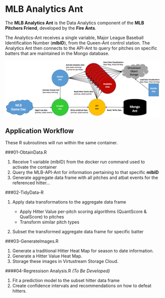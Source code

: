 # MLB Analytics Ant
The **MLB Analytics Ant** is the Data Analytics component of the **MLB Pitchers Friend**, developed by the **Fire Ants**.

The Analytics-Ant receives a single variable, Major League Baseball Identification Number (**mlbID**), from the Queen-Ant control station.   The Analytics Ant then connects to the API-Ant to query for pitches on specific batters that are maintained in the Mongo database.

![](https://github.com/fire-ants/mlb-admin/blob/master/admin/mlb-pf-appflow.png)
## Application Workflow
These R subroutines will run within the same container.

###01-ObtainData.R

1. Receive 1 variable (mlbID) from the docker run command used to activate the container
2. Query the MLB-API-Ant for information pertaining to that specific **mlbID**
3. Generate aggregate data frame with all pitches and atbat events for the referenced hitter...

###02-TidyData-R

1. Apply data transformations to the aggregate data frame
    - Apply Hitter Value per-pitch scoring algorithms (QuantScore & QualScore) to pitches
    - Transform similar pitch types

2. Subset the transformed aggregate data frame for specific batter

###03-GenerateImages.R

1. Generate a traditional Hitter Heat Map for season to date information.
2. Generate a Hitter Value Heat Map.
3. Storage these images in Virtustream Storage Cloud.

####04-Regressison Analysis.R *(To Be Developed)*

1. Fit a prediction model to the subset hitter data frame
2. Create confidence intervals and recommendations on how to defeat hitters.
